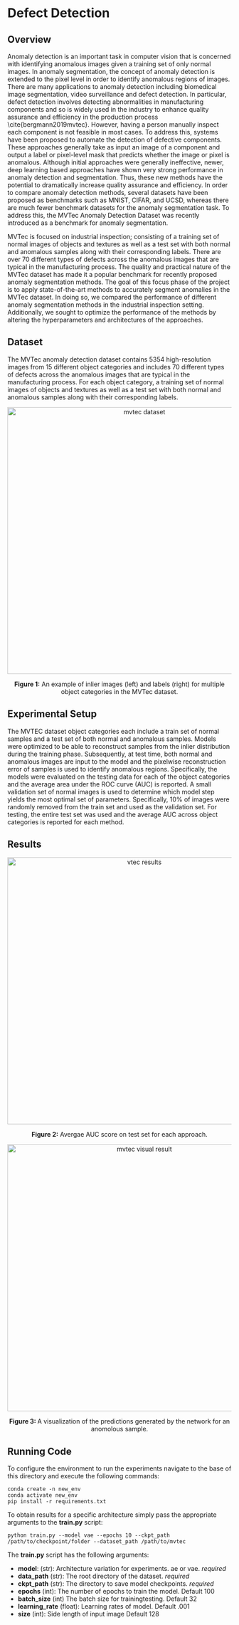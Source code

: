 # Defect Detection

## Overview

Anomaly detection is an important task in computer vision that is concerned with identifying anomalous images given a training set of only normal images. In anomaly segmentation, the concept of anomaly detection is extended to the pixel level in order to identify anomalous regions of images. There are many applications to anomaly detection including biomedical image segmentation, video surveillance and defect detection. In particular, defect detection involves detecting abnormalities in manufacturing components and so is widely used in the industry to enhance quality assurance and efficiency in the production process \cite{bergmann2019mvtec}. However, having a person manually inspect each component is not feasible in most cases. To address this, systems have been proposed to automate the detection of defective components. These approaches generally take as input an image of a component and output a label or pixel-level mask that predicts whether the image or pixel is anomalous. Although initial approaches were generally ineffective, newer, deep learning based approaches have shown very strong performance in anomaly detection and segmentation. Thus, these new methods have the potential to dramatically increase quality assurance and efficiency. In order to compare anomaly detection methods, several datasets have been proposed as benchmarks such as MNIST, CIFAR, and UCSD, whereas there are much fewer benchmark datasets for the anomaly segmentation task. To address this, the MVTec Anomaly Detection Dataset was recently introduced as a benchmark for anomaly segmentation. 

MVTec is focused on industrial inspection; consisting of a training set of normal images of objects and textures as well as a test set with both normal and anomalous samples along with their corresponding labels. There are over 70 different types of defects across the anomalous images that are typical in the manufacturing process. The quality and practical nature of the MVTec dataset has made it a popular benchmark for recently proposed anomaly segmentation methods. The goal of this focus phase of the project is to apply state-of-the-art methods to accurately segment anomalies in the MVTec dataset. In doing so, we compared the performance of different anomaly segmentation methods in the industrial inspection setting. Additionally, we sought to optimize the performance of the methods  by altering the hyperparameters and architectures of the approaches. 

## Dataset 
The MVTec anomaly detection dataset contains 5354 high-resolution images from 15 different object categories and includes 70 different types of defects across the anomalous images that are typical in the manufacturing process. For each object category, a training set of normal images of objects and textures as well as a test set with both normal and anomalous samples along with their corresponding labels.
  
<p align="center">
<img width="600" alt="mvtec dataset" src="https://user-images.githubusercontent.com/34798787/162048399-331745f0-1924-4323-af32-8174b5913ccf.png">  
    <br>
<div align="center"> 
   <b> Figure 1:</b>  An example of inlier images (left) and labels (right) for multiple object categories in the MVTec dataset.
</div> 
</p>

## Experimental Setup 
The MVTEC dataset object categories each include a train set of normal samples and a test set of both normal and anomalous samples. Models were optimized to be able to reconstruct samples from the inlier distribution during the training phase. Subsequently, at test time, both normal and anomalous images are input to the model and the pixelwise reconstruction error of samples is used to identify anomalous regions. Specifically, the models were evaluated on the testing data for each of the object categories and the average area under the ROC curve (AUC) is reported. A small validation set of normal images is used to determine which model step yields the most optimal set of parameters. Specifically, 10\% of images were randomly removed from the train set and used as the validation set. For testing, the entire test set was used and the average AUC across object categories is reported for each method. 
  
## Results 

<p align="center">
<img width="600" alt="vtec results" src="https://user-images.githubusercontent.com/34798787/162048982-38f64064-0893-440b-8ad9-9677d907d6ad.png">  
    <br>
<div align="center"> 
   <b> Figure 2:</b> Avergae AUC score on test set for each approach.
</div> 
</p>

<p align="center">
<img width="600" alt="mvtec visual result" src="https://user-images.githubusercontent.com/34798787/162049359-00a997e7-69ef-42d9-852f-b0e9e98c242d.png">  
    <br> 
<div align="center"> 
    <b>Figure 3: </b> A visualization of the predictions generated by the network for an anomolous sample. 
</div> 
</p>

## Running Code
To configure the environment to run the experiments navigate to the base of this directory and execute the following commands: 

```
conda create -n new_env
conda activate new_env 
pip install -r requirements.txt
```

To obtain results for a specific architecture simply pass the appropriate arguments to the **train.py** script: 
```
python train.py --model vae --epochs 10 --ckpt_path /path/to/checkpoint/folder --dataset_path /path/to/mvtec
```

The **train.py** script has the following arguments: 
- **model**:        (str): Architecture variation for experiments. ae or vae. *required*
- **data_path**    (str): The root directory of the dataset. *required*
- **ckpt_path**    (str): The directory to save model checkpoints. *required*
- **epochs**        (int): The number of epochs to train the model. Default 100
- **batch_size**    (int) The batch size for trainingtesting. Default 32
- **learning_rate** (float): Learning rates of model. Default .001
- **size**          (int): Side length of input image Default 128

